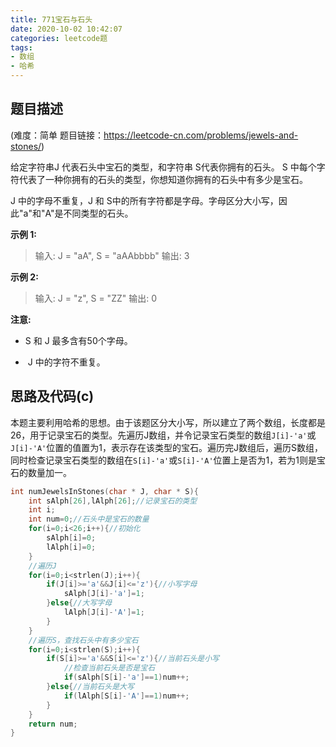 ```yaml
---
title: 771宝石与石头
date: 2020-10-02 10:42:07
categories: leetcode题
tags:
- 数组
- 哈希
---
```


## 题目描述

(难度：简单 题目链接：https://leetcode-cn.com/problems/jewels-and-stones/)

给定字符串J 代表石头中宝石的类型，和字符串 S代表你拥有的石头。 S 中每个字符代表了一种你拥有的石头的类型，你想知道你拥有的石头中有多少是宝石。

J 中的字母不重复，J 和 S中的所有字符都是字母。字母区分大小写，因此"a"和"A"是不同类型的石头。<!--more-->

**示例 1:**

> 输入: J = "aA", S = "aAAbbbb"
> 输出: 3

**示例 2:**

> 输入: J = "z", S = "ZZ"
> 输出: 0

**注意:**

- S 和 J 最多含有50个字母。

-  J 中的字符不重复。

## 思路及代码(c)

本题主要利用哈希的思想。由于该题区分大小写，所以建立了两个数组，长度都是26，用于记录宝石的类型。先遍历J数组，并令记录宝石类型的数组`J[i]-'a'`或`J[i]-'A'`位置的值置为1，表示存在该类型的宝石。遍历完J数组后，遍历S数组，同时检查记录宝石类型的数组在`S[i]-'a'`或`S[i]-'A'`位置上是否为1，若为1则是宝石的数量加一。

```c
int numJewelsInStones(char * J, char * S){
    int sAlph[26],lAlph[26];//记录宝石的类型
    int i;
    int num=0;//石头中是宝石的数量
    for(i=0;i<26;i++){//初始化
        sAlph[i]=0;
        lAlph[i]=0;
    }
    //遍历J
    for(i=0;i<strlen(J);i++){
        if(J[i]>='a'&&J[i]<='z'){//小写字母
            sAlph[J[i]-'a']=1;
        }else{//大写字母
            lAlph[J[i]-'A']=1;
        }
    }
    //遍历S，查找石头中有多少宝石
    for(i=0;i<strlen(S);i++){
        if(S[i]>='a'&&S[i]<='z'){//当前石头是小写
            //检查当前石头是否是宝石
            if(sAlph[S[i]-'a']==1)num++;
        }else{//当前石头是大写
            if(lAlph[S[i]-'A']==1)num++;
        }
    }
    return num;
}
```

